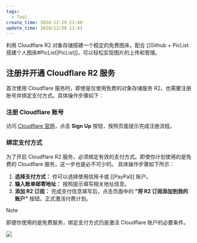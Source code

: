 ```yaml
---
tags:
  - Tool
create_time: 2024-12-29 21:48
update_time: 2024/12/30 11:41
---
```


利用 Cloudflare R2 对象存储搭建一个稳定的免费图床，配合 [[Github + PicList 搭建个人图床#PicList|PicList]]，可以轻松实现图片的上传和管理。

## 注册并开通 Cloudflare R2 服务

首次使用 Cloudflare 服务时，即使是仅使用免费的对象存储服务 R2，也需要注册账号并绑定支付方式。具体操作步骤如下：

### 注册 Cloudflare 账号

访问 [Cloudflare 官网](https://www.cloudflare.com/)，点击 **Sign Up** 按钮，按照页面提示完成注册流程。

### 绑定支付方式

为了开启 Cloudflare R2 服务，必须绑定有效的支付方式。即使你计划使用的是免费的 Cloudflare 服务，这一步也是必不可少的。
具体操作步骤如下所示：

1. **选择支付方式：** 你可以选择使用信用卡或 [[PayPal]] 账户。
2. **输入账单邮寄地址：** 按照提示填写相关地址信息。
3. **添加 R2 订阅：** 完成支付信息填写后，点击页面中的 **"将 R2 订阅添加到我的账户"** 按钮，正式激活付费计划。

> [!note]
> 即便你使用的是免费服务，绑定支付方式仍是激活 Cloudflare 账户的必要条件。

![](https://cdn.jsdelivr.net/gh/xihuanxiaorang/img2/202412292141647.png)
